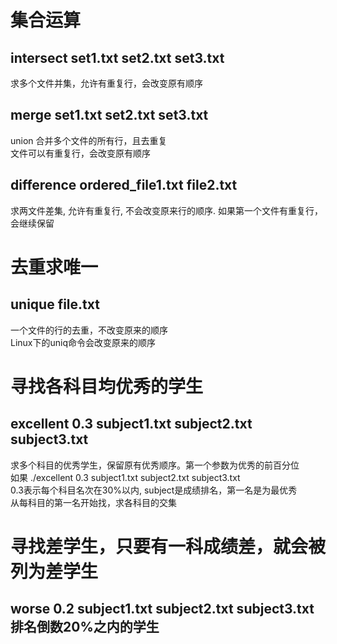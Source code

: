 # 集合运算

## intersect set1.txt set2.txt set3.txt
求多个文件并集，允许有重复行，会改变原有顺序

## merge set1.txt set2.txt set3.txt
union 合并多个文件的所有行，且去重复   
文件可以有重复行，会改变原有顺序  

## difference ordered_file1.txt file2.txt
求两文件差集, 允许有重复行, 不会改变原来行的顺序.  如果第一个文件有重复行，会继续保留

# 去重求唯一
## unique file.txt
一个文件的行的去重，不改变原来的顺序  
Linux下的uniq命令会改变原来的顺序  

# 寻找各科目均优秀的学生
## excellent 0.3 subject1.txt subject2.txt subject3.txt
求多个科目的优秀学生，保留原有优秀顺序。第一个参数为优秀的前百分位   
如果 ./excellent 0.3 subject1.txt subject2.txt subject3.txt      
0.3表示每个科目名次在30%以内, subject是成绩排名，第一名是为最优秀    
从每科目的第一名开始找，求各科目的交集  

# 寻找差学生，只要有一科成绩差，就会被列为差学生
## worse 0.2 subject1.txt subject2.txt subject3.txt 排名倒数20%之内的学生
